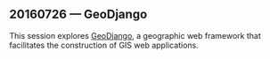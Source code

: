 ## 20160726 &mdash; GeoDjango

This session explores [GeoDjango](http://geodjango.org/), a geographic web framework that facilitates the construction of GIS web applications. 